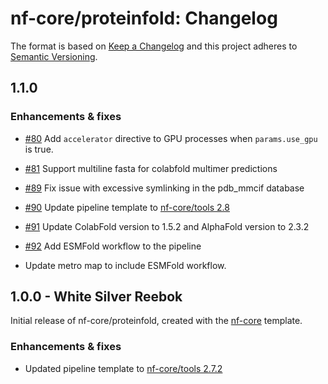 # nf-core/proteinfold: Changelog

The format is based on [Keep a Changelog](https://keepachangelog.com/en/1.0.0/)
and this project adheres to [Semantic Versioning](https://semver.org/spec/v2.0.0.html).

## 1.1.0

### Enhancements & fixes

- [#80](https://github.com/nf-core/proteinfold/pull/80) Add `accelerator` directive to GPU processes when `params.use_gpu` is true.

- [#81](https://github.com/nf-core/proteinfold/pull/81) Support multiline fasta for colabfold multimer predictions

- [#89](https://github.com/nf-core/proteinfold/pull/89) Fix issue with excessive symlinking in the pdb_mmcif database

- [#90](https://github.com/nf-core/proteinfold/pull/90) Update pipeline template to [nf-core/tools 2.8](https://github.com/nf-core/tools/releases/tag/2.8)

- [#91](https://github.com/nf-core/proteinfold/pull/91) Update ColabFold version to 1.5.2 and AlphaFold version to 2.3.2

- [#92](https://github.com/nf-core/proteinfold/pull/92) Add ESMFold workflow to the pipeline
- Update metro map to include ESMFold workflow.

## 1.0.0 - White Silver Reebok

Initial release of nf-core/proteinfold, created with the [nf-core](https://nf-co.re/) template.

### Enhancements & fixes

- Updated pipeline template to [nf-core/tools 2.7.2](https://github.com/nf-core/tools/releases/tag/2.7.2)
